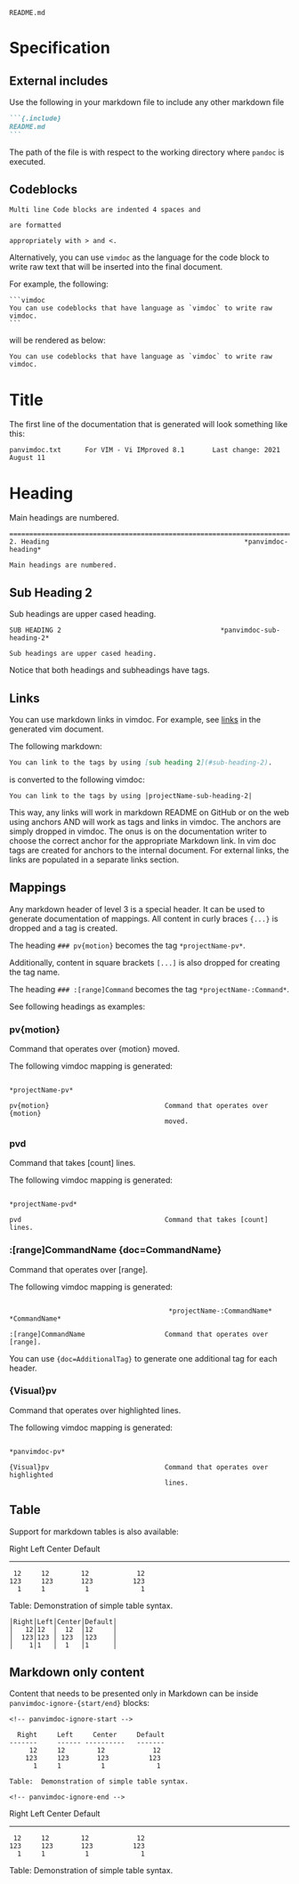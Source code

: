 ```{.include}
README.md
```

# Specification

## External includes

Use the following in your markdown file to include any other markdown file

````markdown
```{.include}
README.md
```
````

The path of the file is with respect to the working directory where `pandoc` is executed.

## Codeblocks

```
Multi line Code blocks are indented 4 spaces and

are formatted

appropriately with > and <.
```

Alternatively, you can use `vimdoc` as the language for the code block to write raw text that will be inserted into the final document.

For example, the following:

````
```vimdoc
You can use codeblocks that have language as `vimdoc` to write raw vimdoc.
```
````

will be rendered as below:

```vimdoc
You can use codeblocks that have language as `vimdoc` to write raw vimdoc.
```

# Title

The first line of the documentation that is generated will look something like this:

```
panvimdoc.txt      For VIM - Vi IMproved 8.1       Last change: 2021 August 11
```

# Heading

Main headings are numbered.

<!-- panvimdoc-ignore-start -->

```
==============================================================================
2. Heading                                                 *panvimdoc-heading*

Main headings are numbered.
```

<!-- panvimdoc-ignore-end -->

## Sub Heading 2

Sub headings are upper cased heading.

<!-- panvimdoc-ignore-start -->

```
SUB HEADING 2                                        *panvimdoc-sub-heading-2*

Sub headings are upper cased heading.
```

<!-- panvimdoc-ignore-end -->

Notice that both headings and subheadings have tags.

## Links

You can use markdown links in vimdoc. For example, see [links](#links) in the generated vim document.

The following markdown:

```markdown
You can link to the tags by using [sub heading 2](#sub-heading-2).
```

is converted to the following vimdoc:

```
You can link to the tags by using |projectName-sub-heading-2|
```

This way, any links will work in markdown README on GitHub or on the web using anchors AND will work as tags and links in vimdoc.
The anchors are simply dropped in vimdoc.
The onus is on the documentation writer to choose the correct anchor for the appropriate Markdown link.
In vim doc tags are created for anchors to the internal document.
For external links, the links are populated in a separate links section.

## Mappings

Any markdown header of level 3 is a special header. It can be used to generate documentation of mappings.
All content in curly braces `{...}` is dropped and a tag is created.

The heading `### pv{motion}` becomes the tag `*projectName-pv*`.

Additionally, content in square brackets `[...]` is also dropped for creating the tag name.

The heading `### :[range]Command` becomes the tag `*projectName-:Command*`.

See following headings as examples:

### pv{motion}

Command that operates over {motion} moved.

The following vimdoc mapping is generated:

```
                                                                *projectName-pv*

pv{motion}                             Command that operates over {motion}
                                       moved.

```

### pvd

Command that takes [count] lines.

The following vimdoc mapping is generated:

```
                                                               *projectName-pvd*

pvd                                    Command that takes [count] lines.

```

### :[range]CommandName {doc=CommandName}

Command that operates over [range].

The following vimdoc mapping is generated:

```

                                        *projectName-:CommandName* *CommandName*

:[range]CommandName                    Command that operates over [range].
```

You can use `{doc=AdditionalTag}` to generate one additional tag for each header.

### {Visual}pv

Command that operates over highlighted lines.

The following vimdoc mapping is generated:

```
                                                                *panvimdoc-pv*

{Visual}pv                             Command that operates over highlighted
                                       lines.
```

## Table

Support for markdown tables is also available:

<!-- prettier-ignore-start -->

<!-- panvimdoc-ignore-start -->

  Right     Left     Center     Default
-------     ------ ----------   -------
     12     12        12            12
    123     123       123          123
      1     1          1             1

Table:  Demonstration of simple table syntax.

<!-- prettier-ignore-end -->

<!-- panvimdoc-ignore-end -->

```
│Right│Left│Center│Default│
│   12│12  │  12  │12     │
│  123│123 │ 123  │123    │
│    1│1   │  1   │1      │
```

## Markdown only content

Content that needs to be presented only in Markdown can be inside `panvimdoc-ignore-{start/end}` blocks:

```
<!-- panvimdoc-ignore-start -->

  Right     Left     Center     Default
-------     ------ ----------   -------
     12     12        12            12
    123     123       123          123
      1     1          1             1

Table:  Demonstration of simple table syntax.

<!-- panvimdoc-ignore-end -->
```

<!-- prettier-ignore-start -->

<!-- panvimdoc-ignore-start -->

  Right     Left     Center     Default
-------     ------ ----------   -------
     12     12        12            12
    123     123       123          123
      1     1          1             1

Table:  Demonstration of simple table syntax.

<!-- prettier-ignore-end -->

<!-- panvimdoc-ignore-end -->
